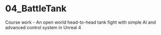# 04_BattleTank
Course work - An open world head-to-head tank fight with simple AI and advanced control system in Unreal 4
